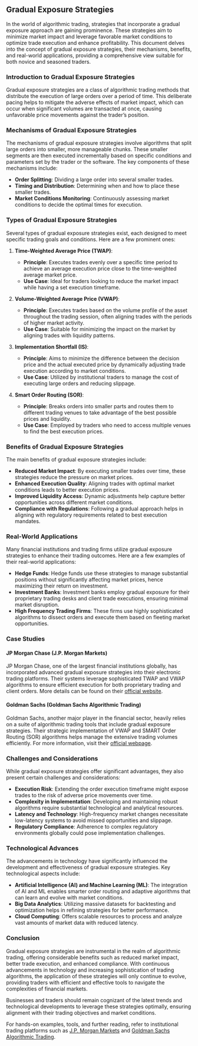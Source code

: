 ## Gradual Exposure Strategies

In the world of algorithmic trading, strategies that incorporate a gradual exposure approach are gaining prominence. These strategies aim to minimize market impact and leverage favorable market conditions to optimize trade execution and enhance profitability. This document delves into the concept of gradual exposure strategies, their mechanisms, benefits, and real-world applications, providing a comprehensive view suitable for both novice and seasoned traders.

### Introduction to Gradual Exposure Strategies

Gradual exposure strategies are a class of algorithmic trading methods that distribute the execution of large orders over a period of time. This deliberate pacing helps to mitigate the adverse effects of market impact, which can occur when significant volumes are transacted at once, causing unfavorable price movements against the trader’s position.

### Mechanisms of Gradual Exposure Strategies

The mechanisms of gradual exposure strategies involve algorithms that split large orders into smaller, more manageable chunks. These smaller segments are then executed incrementally based on specific conditions and parameters set by the trader or the software. The key components of these mechanisms include:

- **Order Splitting**: Dividing a large order into several smaller trades.
- **Timing and Distribution**: Determining when and how to place these smaller trades.
- **Market Conditions Monitoring**: Continuously assessing market conditions to decide the optimal times for execution.

### Types of Gradual Exposure Strategies

Several types of gradual exposure strategies exist, each designed to meet specific trading goals and conditions. Here are a few prominent ones:

1. **Time-Weighted Average Price (TWAP)**:
    - **Principle**: Executes trades evenly over a specific time period to achieve an average execution price close to the time-weighted average market price.
    - **Use Case**: Ideal for traders looking to reduce the market impact while having a set execution timeframe.

2. **Volume-Weighted Average Price (VWAP)**:
    - **Principle**: Executes trades based on the volume profile of the asset throughout the trading session, often aligning trades with the periods of higher market activity.
    - **Use Case**: Suitable for minimizing the impact on the market by aligning trades with liquidity patterns.

3. **Implementation Shortfall (IS)**:
    - **Principle**: Aims to minimize the difference between the decision price and the actual executed price by dynamically adjusting trade execution according to market conditions.
    - **Use Case**: Utilized by institutional traders to manage the cost of executing large orders and reducing slippage.

4. **Smart Order Routing (SOR)**:
    - **Principle**: Breaks orders into smaller parts and routes them to different trading venues to take advantage of the best possible prices and liquidity.
    - **Use Case**: Employed by traders who need to access multiple venues to find the best execution prices.

### Benefits of Gradual Exposure Strategies

The main benefits of gradual exposure strategies include:

- **Reduced Market Impact**: By executing smaller trades over time, these strategies reduce the pressure on market prices.
- **Enhanced Execution Quality**: Aligning trades with optimal market conditions leads to better execution prices.
- **Improved Liquidity Access**: Dynamic adjustments help capture better opportunities across different market conditions.
- **Compliance with Regulations**: Following a gradual approach helps in aligning with regulatory requirements related to best execution mandates.

### Real-World Applications

Many financial institutions and trading firms utilize gradual exposure strategies to enhance their trading outcomes. Here are a few examples of their real-world applications:

- **Hedge Funds**: Hedge funds use these strategies to manage substantial positions without significantly affecting market prices, hence maximizing their return on investment.
- **Investment Banks**: Investment banks employ gradual exposure for their proprietary trading desks and client trade executions, ensuring minimal market disruption.
- **High Frequency Trading Firms**: These firms use highly sophisticated algorithms to dissect orders and execute them based on fleeting market opportunities.

### Case Studies

#### JP Morgan Chase (J.P. Morgan Markets)

JP Morgan Chase, one of the largest financial institutions globally, has incorporated advanced gradual exposure strategies into their electronic trading platforms. Their systems leverage sophisticated TWAP and VWAP algorithms to ensure efficient execution for both proprietary trading and client orders. More details can be found on their [official website](https://www.jpmorgan.com).

#### Goldman Sachs (Goldman Sachs Algorithmic Trading)

Goldman Sachs, another major player in the financial sector, heavily relies on a suite of algorithmic trading tools that include gradual exposure strategies. Their strategic implementation of VWAP and SMART Order Routing (SOR) algorithms helps manage the extensive trading volumes efficiently. For more information, visit their [official webpage](https://www.goldmansachs.com).

### Challenges and Considerations

While gradual exposure strategies offer significant advantages, they also present certain challenges and considerations:

- **Execution Risk**: Extending the order execution timeframe might expose trades to the risk of adverse price movements over time.
- **Complexity in Implementation**: Developing and maintaining robust algorithms require substantial technological and analytical resources.
- **Latency and Technology**: High-frequency market changes necessitate low-latency systems to avoid missed opportunities and slippage.
- **Regulatory Compliance**: Adherence to complex regulatory environments globally could pose implementation challenges.

### Technological Advances

The advancements in technology have significantly influenced the development and effectiveness of gradual exposure strategies. Key technological aspects include:

- **Artificial Intelligence (AI) and Machine Learning (ML)**: The integration of AI and ML enables smarter order routing and adaptive algorithms that can learn and evolve with market conditions.
- **Big Data Analytics**: Utilizing massive datasets for backtesting and optimization helps in refining strategies for better performance.
- **Cloud Computing**: Offers scalable resources to process and analyze vast amounts of market data with reduced latency.

### Conclusion

Gradual exposure strategies are instrumental in the realm of algorithmic trading, offering considerable benefits such as reduced market impact, better trade execution, and enhanced compliance. With continuous advancements in technology and increasing sophistication of trading algorithms, the application of these strategies will only continue to evolve, providing traders with efficient and effective tools to navigate the complexities of financial markets.

Businesses and traders should remain cognizant of the latest trends and technological developments to leverage these strategies optimally, ensuring alignment with their trading objectives and market conditions.

For hands-on examples, tools, and further reading, refer to institutional trading platforms such as [J.P. Morgan Markets](https://www.jpmorgan.com) and [Goldman Sachs Algorithmic Trading](https://www.goldmansachs.com).
